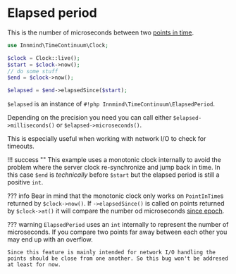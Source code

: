 # Elapsed period

This is the number of microseconds between two [points in time](points-in-time.md).

```php
use Innmind\TimeContinuum\Clock;

$clock = Clock::live();
$start = $clock->now();
// do some stuff
$end = $clock->now();

$elapsed = $end->elapsedSince($start);
```

`$elapsed` is an instance of `#!php Innmind\TimeContinuum\ElapsedPeriod`.

Depending on the precision you need you can call either `$elapsed->milliseconds()` or `$elapsed->microseconds()`.

This is especially useful when working with network I/O to check for timeouts.

!!! success ""
    This example uses a monotonic clock internally to avoid the problem where the server clock re-synchronize and jump back in time. In this case `$end` is _technically_ before `$start` but the elapsed period is still a positive `int`.

??? info
    Bear in mind that the monotonic clock only works on `PointInTime`s returned by `$clock->now()`. If `->elapsedSince()` is called on points returned by `$clock->at()` it will compare the number od microseconds [since epoch](points-in-time.md#milliseconds-since-epoch).

??? warning
    `ElapsedPeriod` uses an `int` internally to represent the number of microseconds. If you compare two points far away between each other you may end up with an overflow.

    Since this feature is mainly intended for network I/O handling the points should be close from one another. So this bug won't be addresed at least for now.

